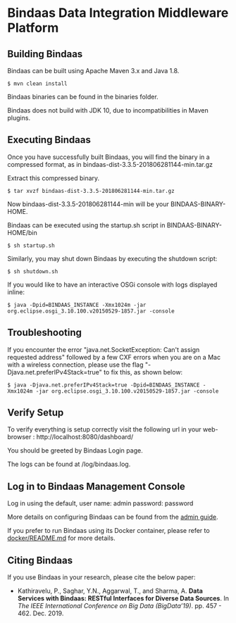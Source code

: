 # Bindaas Data Integration Middleware Platform

## Building Bindaas

Bindaas can be built using Apache Maven 3.x and Java 1.8.

`$ mvn clean install`

Bindaas binaries can be found in the binaries folder.

Bindaas does not build with JDK 10, due to incompatibilities in Maven plugins.


## Executing Bindaas

Once you have successfully built Bindaas, you will find the binary in a compressed format, as in
bindaas-dist-3.3.5-201806281144-min.tar.gz


Extract this compressed binary. 

`$ tar xvzf bindaas-dist-3.3.5-201806281144-min.tar.gz`

Now bindaas-dist-3.3.5-201806281144-min will be your BINDAAS-BINARY-HOME.

Bindaas can be executed using the startup.sh script in
BINDAAS-BINARY-HOME/bin

`$ sh startup.sh`

Similarly, you may shut down Bindaas by executing the shutdown script:

`$ sh shutdown.sh`

If you would like to have an interactive OSGi console with logs displayed inline:

`$ java -Dpid=BINDAAS_INSTANCE -Xmx1024m -jar org.eclipse.osgi_3.10.100.v20150529-1857.jar -console`


## Troubleshooting

If you encounter the error "java.net.SocketException: Can't assign requested address" followed by a few
CXF errors when you are on a Mac with a wireless connection, please use the flag "-Djava.net.preferIPv4Stack=true" to fix this,
as shown below:

`$ java -Djava.net.preferIPv4Stack=true -Dpid=BINDAAS_INSTANCE -Xmx1024m -jar org.eclipse.osgi_3.10.100.v20150529-1857.jar -console`


## Verify Setup

To verify everything is setup correctly visit the following url in your web-browser :
http://localhost:8080/dashboard/

You should be greeted by Bindaas Login page.

The logs can be found at <BINDAAS-BINARY-HOME>/log/bindaas.log.


## Log in to Bindaas Management Console

Log in using the default,
user name: admin
password: password



More details on configuring Bindaas can be found from the [admin guide](https://github.com/sharmalab/bindaas/wiki/Bindaas-Admin-Guide).

If you prefer to run Bindaas using its Docker container, please refer to [docker/README.md](DOCKER-README.md) for more details.



## Citing Bindaas
If you use Bindaas in your research, please cite the below paper:

* Kathiravelu, P., Saghar, Y.N., Aggarwal, T., and Sharma, A. **Data Services with Bindaas: RESTful Interfaces for Diverse Data Sources**. In *The IEEE International Conference on Big Data (BigData’19)*. pp. 457 - 462. Dec. 2019.
